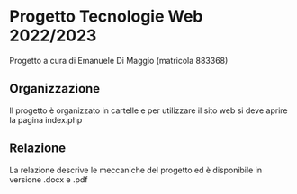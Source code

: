 # Progetto Tecnologie Web 2022/2023
Progetto a cura di Emanuele Di Maggio (matricola 883368)

## Organizzazione
Il progetto è organizzato in cartelle e per utilizzare il sito web si deve aprire la pagina index.php

## Relazione
La relazione descrive le meccaniche del progetto ed è disponibile in versione .docx e .pdf 
